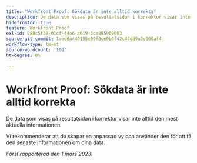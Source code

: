 ```yaml
---
title: "Workfront Proof: Sökdata är inte alltid korrekta"
description: De data som visas på resultatsidan i korrektur visar inte alltid den mest aktuella informationen. Vi rekommenderar att du skapar en anpassad vy och använder den för att få den senaste informationen om dina data.
hidefromtoc: true
feature: Workfront Proof
exl-id: 088c5f38-01cf-44a6-a619-3ca895950003
source-git-commit: 1aed6a440155c99f8ce0b0f42c44dd9a3c660af4
workflow-type: tm+mt
source-wordcount: '100'
ht-degree: 0%

---
```


# Workfront Proof: Sökdata är inte alltid korrekta

De data som visas på resultatsidan i korrektur visar inte alltid den mest aktuella informationen.

Vi rekommenderar att du skapar en anpassad vy och använder den för att få den senaste informationen om dina data.

_Först rapporterad den 1 mars 2023._
